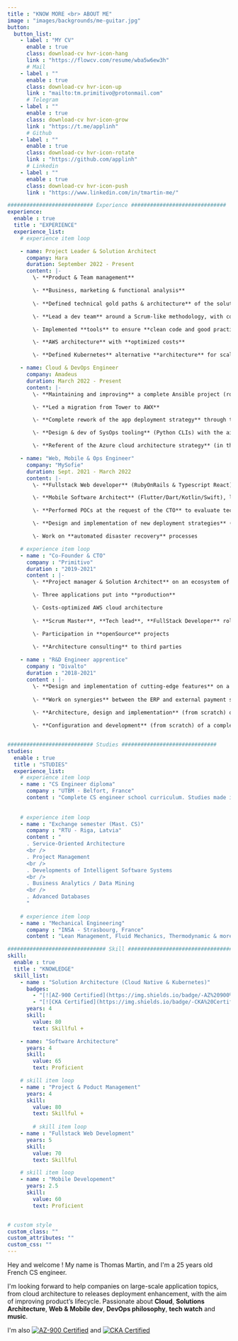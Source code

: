 ```yaml
---
title : "KNOW MORE <br> ABOUT ME"
image : "images/backgrounds/me-guitar.jpg"
button:
  button_list:
    - label : "MY CV"
      enable : true
      class: download-cv hvr-icon-hang
      link : "https://flowcv.com/resume/wba5w6ew3h"
      # Mail
    - label : ""
      enable : true
      class: download-cv hvr-icon-up
      link : "mailto:tm.primitivo@protonmail.com"
      # Telegram
    - label : ""
      enable : true
      class: download-cv hvr-icon-grow
      link : "https://t.me/applinh"
      # Github
    - label : ""
      enable : true
      class: download-cv hvr-icon-rotate
      link : "https://github.com/applinh"
      # Linkedin
    - label : ""
      enable : true
      class: download-cv hvr-icon-push
      link : "https://www.linkedin.com/in/tmartin-me/"

########################### Experience ##############################
experience:
  enable : true
  title : "EXPERIENCE"
  experience_list:
    # experience item loop

    - name: Project Leader & Solution Architect
      company: Hara
      duration: September 2022 - Present
      content: |-
        \- **Product & Team management**

        \- **Business, marketing & functional analysis**
       
        \- **Defined technical gold paths & architecture** of the solution

        \- **Lead a dev team** around a Scrum-like methodology, with code reviews

        \- Implemented **tools** to ensure **clean code and good practices** (Lint, code coverage, TDD, SOLID, Jira, vulnerability scans, IAC, etc)

        \- **AWS architecture** with **optimized costs**

        \- **Defined Kubernetes** alternative **architecture** for scale-up

    - name: Cloud & DevOps Engineer
      company: Amadeus
      duration: March 2022 - Present
      content: |-
        \- **Maintaining and improving** a complete Ansible project (roles, playbooks, modules)

        \- **Led a migration from Tower to AWX**

        \- **Complete rework of the app deployment strategy** through the conception of Deployment As Code solutions with a GitOps & IAC state of mind

        \- **Design & dev of SysOps tooling** (Python CLIs) with the aim of replacing bash scripts. Always following **clean code principles** (SOLID, TDD) + tools for **better maintainability** (CI/CD, code coverage, etc)

        \- **Referent of the Azure cloud architecture strategy** (in the context of a migration)

    - name: "Web, Mobile & Ops Engineer"
      company: "MySofie"
      duration: Sept. 2021 - March 2022
      content: |-
        \- **Fullstack Web developer** (RubyOnRails & Typescript React)

        \- **Mobile Software Architect** (Flutter/Dart/Kotlin/Swift), led a migration of a legacy app to Flutter, and implemented Clean Architecture from scratch.

        \- **Performed POCs at the request of the CTO** to evaluate technologies and support strategic technical decisions

        \- **Design and implementation of new deployment strategies** (CI/CD, Ansible, Terraform, Packer) and **cloud architecture** (AWS & Scaleway)

        \- Work on **automated disaster recovery** processes

    # experience item loop
    - name : "Co-Founder & CTO"
      company : "Primitivo"
      duration : "2019-2021"
      content : |-
        \- **Project manager & Solution Architect** on an ecosystem of 3 applications, targeting restaurants and bars in Strasbourg

        \- Three applications put into **production**

        \- Costs-optimized AWS cloud architecture
        
        \- **Scrum Master**, **Tech lead**, **FullStack Developer** role

        \- Participation in **openSource** projects
        
        \- **Architecture consulting** to third parties

    - name : "R&D Engineer apprentice"
      company : "Divalto"
      duration : "2018-2021"
      content : |-
        \- **Design and implementation of cutting-edge features** on a legacy ERP project
        
        \- **Work on synergies** between the ERP and external payment services (PayPal, PayZen, Mollie, etc)
        
        \- **Architecture, design and implementation** (from scratch) of a complete solution involving an Outlook add-in that allows to to interact with the ERP remotely

        \- **Configuration and development** (from scratch) of a complete Jennkins CI/CD (Cloud + onPremise)


########################### Studies ##############################
studies:
  enable : true
  title : "STUDIES"
  experience_list:
    # experience item loop
    - name : "CS Engineer diploma"
      company : "UTBM - Belfort, France"
      content : "Complete CS engineer school curriculum. Studies made in apprenticeship @ Divalto."
      
      
    # experience item loop
    - name : "Exchange semester (Mast. CS)"
      company : "RTU - Riga, Latvia"
      content : "
      . Service-Oriented Architecture
      <br />
      . Project Management
      <br />
      . Developments of Intelligent Software Systems
      <br />
      . Business Analytics / Data Mining
      <br />
      . Advanced Databases
      "
      
    # experience item loop
    - name : "Mechanical Engineering"
      company : "INSA - Strasbourg, France"
      content : "Lean Management, Fluid Mechanics, Thermodynamic & more"

############################### Skill #################################
skill:
  enable : true
  title : "KNOWLEDGE"
  skill_list:
    - name : "Solution Architecture (Cloud Native & Kubernetes)"
      badges: 
        - "[![AZ-900 Certified](https://img.shields.io/badge/-AZ%20900%20Certified-blue?style=for-the-badge&logo=microsoft-azure)](https://www.credly.com/badges/a0b37337-5e0d-4074-a4c7-36ace2b3b915)"
        - "[![CKA Certified](https://img.shields.io/badge/-CKA%20Certified-white?style=for-the-badge&logo=kubernetes)]()"
      years: 4
      skill:
        value: 80
        text: Skillful +

    - name: "Software Architecture"
      years: 4
      skill:
        value: 65
        text: Proficient

    # skill item loop
    - name : "Project & Poduct Management"
      years: 4
      skill:
        value: 80
        text: Skillful +
    
        # skill item loop
    - name : "Fullstack Web Development"
      years: 5
      skill:
        value: 70
        text: Skillful

    # skill item loop
    - name : "Mobile Developement"
      years: 2.5
      skill:
        value: 60
        text: Proficient


# custom style
custom_class: "" 
custom_attributes: "" 
custom_css: ""
---
```


Hey and welcome !
My name is Thomas Martin, and I'm a 25 years old French CS engineer.

I'm looking forward to help companies on large-scale application topics, from cloud architecture to releases deployment enhancement, with the aim of improving product’s lifecycle. 
Passionate about **Cloud**, **Solutions Architecture**, **Web & Mobile dev**, **DevOps philosophy**, **tech watch** and **music**.

I'm also [![AZ-900 Certified](https://img.shields.io/badge/-AZ%20900%20Certified-blue?style=for-the-badge&logo=microsoft-azure)](https://www.credly.com/badges/a0b37337-5e0d-4074-a4c7-36ace2b3b915) and [![CKA Certified](https://img.shields.io/badge/-CKA%20Certified-white?style=for-the-badge&logo=kubernetes)]()

